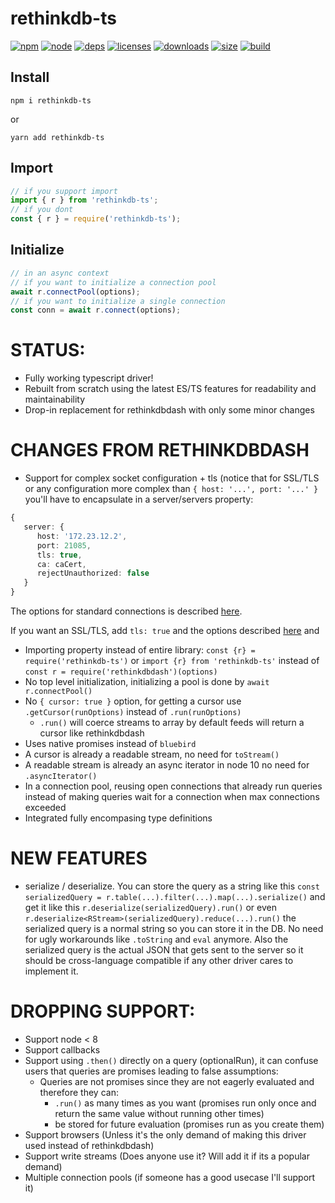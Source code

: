 # rethinkdb-ts
[![npm][npm]][npm-url]
[![node][node]][node-url]
[![deps][deps]][deps-url]
[![licenses][licenses]][licenses-url]
[![downloads][downloads]][downloads-url]
[![size][size]][size-url]
[![build][build]][build-url]

## Install

`npm i rethinkdb-ts`

or

`yarn add rethinkdb-ts`

## Import

```ts
// if you support import
import { r } from 'rethinkdb-ts';
// if you dont
const { r } = require('rethinkdb-ts');
```

## Initialize

```ts
// in an async context
// if you want to initialize a connection pool
await r.connectPool(options);
// if you want to initialize a single connection
const conn = await r.connect(options);
```

# STATUS:

- Fully working typescript driver!
- Rebuilt from scratch using the latest ES/TS features for readability and maintainability
- Drop-in replacement for rethinkdbdash with only some minor changes

# CHANGES FROM RETHINKDBDASH
- Support for complex socket configuration + tls (notice that for SSL/TLS or any configuration more complex than `{ host: '...', port: '...' }` you'll have to encapsulate in a server/servers property: 
```ts
{ 
   server: {
      host: '172.23.12.2',
      port: 21085,
      tls: true,
      ca: caCert,
      rejectUnauthorized: false
   } 
}
```
The options for standard connections is described [here](https://nodejs.org/dist/latest-v10.x/docs/api/net.html#net_net_createconnection_options_connectlistener).

If you want an SSL/TLS, add `tls: true` and the options described [here](https://nodejs.org/dist/latest-v10.x/docs/api/tls.html#tls_tls_connect_options_callback) and 
- Importing property instead of entire library: `const {r} = require('rethinkdb-ts')` or `import {r} from 'rethinkdb-ts'` instead of `const r = require('rethinkdbdash')(options)`
- No top level initialization, initializing a pool is done by `await r.connectPool()`
- No `{ cursor: true }` option, for getting a cursor use `.getCursor(runOptions)` instead of `.run(runOptions)`
  - `.run()` will coerce streams to array by default feeds will return a cursor like rethinkdbdash
- Uses native promises instead of `bluebird`
- A cursor is already a readable stream, no need for `toStream()`
- A readable stream is already an async iterator in node 10 no need for `.asyncIterator()`
- In a connection pool, reusing open connections that already run queries instead of making queries wait for a connection when max connections exceeded
- Integrated fully encompasing type definitions

# NEW FEATURES

- serialize / deserialize. You can store the query as a string like this `const serializedQuery = r.table(...).filter(...).map(...).serialize()` and get it like this `r.deserialize(serializedQuery).run()` or even `r.deserialize<RStream>(serializedQuery).reduce(...).run()` the serialized query is a normal string so you can store it in the DB. No need for ugly workarounds like `.toString` and `eval` anymore. Also the serialized query is the actual JSON that gets sent to the server so it should be cross-language compatible if any other driver cares to implement it.

# DROPPING SUPPORT:

- Support node < 8
- Support callbacks
- Support using `.then()` directly on a query (optionalRun), it can confuse users that queries are promises leading to false assumptions:
  - Queries are not promises since they are not eagerly evaluated and therefore they can:
    - `.run()` as many times as you want (promises run only once and return the same value without running other times)
    - be stored for future evaluation (promises run as you create them)
- Support browsers (Unless it's the only demand of making this driver used instead of rethinkdbdash)
- Support write streams (Does anyone use it? Will add it if its a popular demand)
- Multiple connection pools (if someone has a good usecase I'll support it)

[npm]: https://img.shields.io/npm/v/rethinkdb-ts.svg
[npm-url]: https://www.npmjs.com/package/rethinkdb-ts
[node]: https://img.shields.io/node/v/rethinkdb-ts.svg
[node-url]: https://nodejs.org
[deps]: https://img.shields.io/david/rethinkdb/rethinkdb-ts.svg
[deps-url]: https://david-dm.org/rethinkdb/rethinkdb-ts
[licenses-url]: https://opensource.org/licenses/Apache-2.0
[licenses]: https://img.shields.io/npm/l/rethinkdb-ts.svg
[downloads-url]: https://npmcharts.com/compare/rethinkdb-ts?minimal=true
[downloads]: https://img.shields.io/npm/dm/rethinkdb-ts.svg
[size-url]: https://packagephobia.com/result?p=rethinkdb-ts
[size]: https://packagephobia.com/badge?p=rethinkdb-ts
[build]: https://github.com/rethinkdb/rethinkdb-ts/workflows/Test%20and%20Publish/badge.svg
[build-url]: https://github.com/rethinkdb/rethinkdb-ts/actions?query=workflow%3A%22Test+and+Publish%22
[coverage]: https://coveralls.io/repos/github/rethinkdb/rethinkdb-ts/badge.svg?branch=master
[coverage-url]: https://coveralls.io/github/rethinkdb/rethinkdb-ts?branch=master
